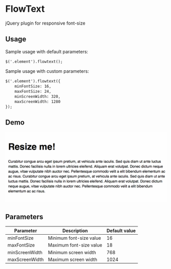 FlowText
========

jQuery plugin for responsive font-size

## Usage

Sample usage with default parameters:

```
$('.element').flowtext();
```

Sample usage with custom parameters:

```
$('.element').flowtext({
    minFontSize: 16,
    maxFontSize: 24,
    minScreenWidth: 320,
    maxScreenWidth: 1280
});
```

## Demo

![FlowText Demo](/demo.gif?raw=true)

## Parameters

| Parameter       | Description             | Default value |
| --------------- | ----------------------- | ------------- |
| minFontSize     | Minimum font-size value | 16            |
| maxFontSize     | Maximum font-size value | 18            |
| minScreenWidth  | Minimum screen width    | 768           |
| maxScreenWidth  | Maximum screen width    | 1024          |
